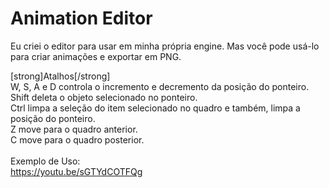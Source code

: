 # Animation Editor
Eu criei o editor para usar em minha própria engine. Mas você pode usá-lo para criar animações e exportar em PNG.

[strong]Atalhos[/strong] <br>
W, S, A e D controla o incremento e decremento da posição do ponteiro.<br>
Shift deleta o objeto selecionado no ponteiro.<br>
Ctrl limpa a seleção do item selecionado no quadro e também, limpa a posição do ponteiro.<br>
Z move para o quadro anterior.<br>
C move para o quadro posterior.<br>
<br>
Exemplo de Uso:<br>
https://youtu.be/sGTYdCOTFQg

